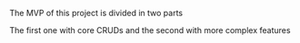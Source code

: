 
The MVP of this project is divided in two parts

The first one with core CRUDs and the second with more complex features

